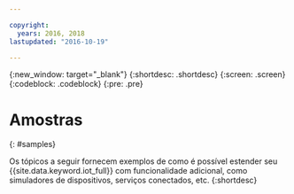 ```yaml
---

copyright:
  years: 2016, 2018
lastupdated: "2016-10-19"

---
```


{:new_window: target="_blank"}
{:shortdesc: .shortdesc}
{:screen: .screen}
{:codeblock: .codeblock}
{:pre: .pre}

# Amostras
{: #samples}

Os tópicos a seguir fornecem exemplos de como é possível estender seu {{site.data.keyword.iot_full}} com funcionalidade adicional, como simuladores de dispositivos, serviços conectados, etc.
{:shortdesc}
